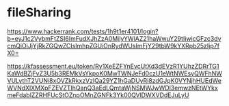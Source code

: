 # fileSharing

https://www.hackerrank.com/tests/1h9t1er4101/login?b=eyJ1c2VybmFtZSI6ImFudXJhZzA0MjlyYWlAZ21haWwuY29tIiwicGFzc3dvcmQiOiJjYjRkZGQwZCIsImhpZGUiOnRydWUsImFjY29tbW9kYXRpb25zIjp7fX0=

https://kfassessment.eu/token/Ry1XeEZFYnEvcUtXd3dEVzR1YUhzZDRrTG1KaWdBZjFvZ3U5b3REMkVsYkpoK0MwTWNJeFd0czU1eWtNWEsyQWFhNWVULythT2VUNi8xOVZkRkxzVzlQa29YZ1hGaDUyRi8zdGJpK0VYNjhHUEdWeWVNdXlXMXpFZEVZTlhQanQ3aEdLQmtaWjNSMWJwWDl3emwzNEtWYkxmeFdablZZRHFUcStOZnpOMnZGNFk3Yk00QVlDWXVDdEJuLyU
